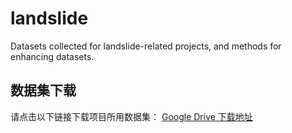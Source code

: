 # landslide
Datasets collected for landslide-related projects, and methods for enhancing datasets.
## 数据集下载
请点击以下链接下载项目所用数据集：
[Google Drive 下载地址]([https://drive.google.com/file/d/1abcDEF123456789/view?usp=sharing](https://drive.google.com/drive/folders/1OmukyEbBbIiW8tfImI5XZR6dUYBRvmxo?usp=drive_link))
